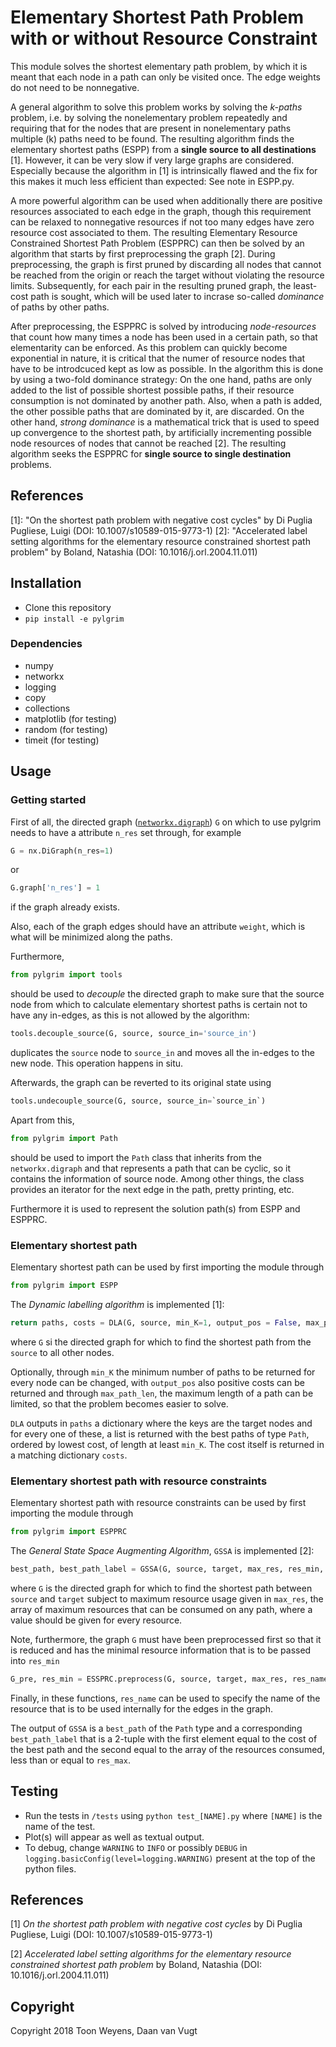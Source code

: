 # Elementary Shortest Path Problem with or without Resource Constraint
This module solves the shortest elementary path problem, by which it is meant that each node in a path can only be visited once.
The edge weights do not need to be nonnegative.

A general algorithm to solve this problem works by solving the *k-paths* problem, i.e. by solving the nonelementary problem repeatedly and requiring that for the nodes that are present in nonelementary paths multiple (k) paths need to be found.
The resulting algorithm finds the elementary shortest paths (ESPP) from a **single source to all destinations** [1].
However, it can be very slow if very large graphs are considered.
Especially because the algorithm in [1] is intrinsically flawed and the fix for this makes it much less efficient than expected: See note in ESPP.py.

A more powerful algorithm can be used when additionally there are positive resources associated to each edge in the graph, though this requirement can be relaxed to nonnegative resources if not too many edges have zero resource cost associated to them.
The resulting Elementary Resource Constrained Shortest Path Problem (ESPPRC) can then be solved by an algorithm that starts by first preprocessing the graph [2].
During preprocessing, the graph is first pruned by discarding all nodes that cannot be reached from the origin or reach the target without violating the resource limits.
Subsequently, for each pair in the resulting pruned graph, the least-cost path is sought, which will be used later to incrase so-called *dominance* of paths by other paths.

After preprocessing, the ESPPRC is solved by introducing *node-resources* that count how many times a node has been used in a certain path, so that elementarity can be enforced.
As this problem can quickly become exponential in nature, it is critical that the numer of resource nodes that have to be introdcuced kept as low as possible.
In the algorithm this is done by using a two-fold dominance strategy:
On the one hand, paths are only added to the list of possible shortest possible paths, if their resource consumption is not dominated by another path.
Also, when a path is added, the other possible paths that are dominated by it, are discarded.
On the other hand, *strong dominance* is a mathematical trick that is used to speed up convergence to the shortest path, by artificially incrementing possible node resources of nodes that cannot be reached [2].
The resulting algorithm seeks the ESPPRC for **single source to single destination** problems.

## References
   [1]: "On the shortest path problem with negative cost cycles" by Di Puglia Pugliese, Luigi (DOI: 10.1007/s10589-015-9773-1)
   [2]: "Accelerated label setting algorithms for the elementary resource constrained shortest path problem" by Boland, Natashia (DOI: 10.1016/j.orl.2004.11.011)


## Installation
* Clone this repository
* `pip install -e pylgrim`

### Dependencies
* numpy
* networkx
* logging
* copy
* collections
* matplotlib (for testing)
* random (for testing)
* timeit (for testing)

## Usage

### Getting started
First of all, the directed graph ([`networkx.digraph`](https://networkx.github.io/documentation/stable/reference/classes/digraph.html)) `G` on which to use pylgrim needs to have a attribute `n_res` set through, for example
```python
G = nx.DiGraph(n_res=1)
```
or
```python
G.graph['n_res'] = 1
```
if the graph already exists.

Also, each of the graph edges should have an attribute `weight`, which is what will be minimized along the paths.

Furthermore,
```python
from pylgrim import tools
```
should be used to *decouple* the directed graph to make sure that the source node from which to calculate elementary shortest paths is certain not to have any in-edges, as this is not allowed by the algorithm:
```python
tools.decouple_source(G, source, source_in='source_in')
```
duplicates the `source` node to `source_in` and moves all the in-edges to the new node.
This operation happens in situ.

Afterwards, the graph can be reverted to its original state using
```python
tools.undecouple_source(G, source, source_in=`source_in`)
```

Apart from this,
```python
from pylgrim import Path
```
should be used to import the `Path` class that inherits from the `networkx.digraph` and that represents a path that can be cyclic, so it contains the information of source node.
Among other things, the class provides an iterator for the next edge in the path, pretty printing, etc.

Furthermore it is used to represent the solution path(s) from ESPP and ESPPRC.

### Elementary shortest path
Elementary shortest path can be used by first importing the module through
```python
from pylgrim import ESPP
```

The *Dynamic labelling algorithm* is implemented [1]:
```python
return paths, costs = DLA(G, source, min_K=1, output_pos = False, max_path_len = -1)
```
where `G` si the directed graph for which to find the shortest path from the `source` to all other nodes. 

Optionally, through `min_K` the minimum number of paths to be returned for every node can be changed, with `output_pos` also positive costs can be returned and through `max_path_len`, the maximum length of a path can be limited, so that the problem becomes easier to solve.

`DLA` outputs in `paths` a dictionary where the keys are the target nodes and for every one of these, a list is returned with the best paths of type `Path`, ordered by lowest cost, of length at least `min_K`. The cost itself is returned in a matching dictionary `costs`.

### Elementary shortest path with resource constraints
Elementary shortest path with resource constraints can be used by first importing the module through
```python
from pylgrim import ESPPRC
```

The *General State Space Augmenting Algorithm*, `GSSA` is implemented [2]:
```python
best_path, best_path_label = GSSA(G, source, target, max_res, res_min, res_name='res_cost')
```
where `G` is the directed graph for which to find the shortest path between `source` and `target` subject to maximum resource usage given in `max_res`, the array of maximum resources that can be consumed on any path, where a value should be given for every resource.

Note, furthermore, the graph `G` must have been preprocessed first so that it is reduced and has the minimal resource information that is to be passed into `res_min`
```python
G_pre, res_min = ESSPRC.preprocess(G, source, target, max_res, res_name='res_cost')
```

Finally, in these functions, `res_name` can be used to specify the name of the resource that is to be used internally for the edges in the graph.

The output of `GSSA` is a `best_path` of the `Path` type and a corresponding `best_path_label` that is a 2-tuple with the first element equal to the cost of the best path and the second equal to the array of the resources consumed, less than or equal to `res_max`.

## Testing
* Run the tests in `/tests` using `python test_[NAME].py` where `[NAME]` is the name of the test.
* Plot(s) will appear as well as textual output.
* To debug, change `WARNING` to `INFO` or possibly `DEBUG` in `logging.basicConfig(level=logging.WARNING)` present at the top of the python files.


## References
[1] *On the shortest path problem with negative cost cycles* by Di Puglia Pugliese, Luigi (DOI: 10.1007/s10589-015-9773-1)

[2] *Accelerated label setting algorithms for the elementary resource constrained shortest path problem* by Boland, Natashia (DOI: 10.1016/j.orl.2004.11.011)

## Copyright
Copyright 2018 Toon Weyens, Daan van Vugt

